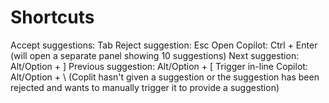 # Shortcuts 

Accept suggestions: Tab
Reject suggestion: Esc
Open Copilot: Ctrl + Enter (will open a separate panel showing 10 suggestions)
Next suggestion: Alt/Option + ]
Previous suggestion: Alt/Option + [
Trigger in-line Copilot: Alt/Option + \ (Coplit hasn't given a suggestion or the suggestion has been rejected and wants to manually trigger it to provide a suggestion)